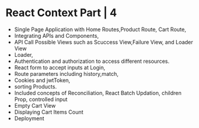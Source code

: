 # React Context Part | 4
- Single Page Application with Home Routes,Product Route, Cart Route, 
- Integrating APIs and Components, 
- API Call Possible Views such as Scuccess View,Failure View, and Loader View
- Loader, 
- Authentication and authorization to access different resources.
- React form to accept inputs at Login,
- Route parameters including history,match,
- Cookies and jwtToken,
- sorting Products.
- Included concepts of Reconciliation, React Batch Updation, children Prop, controlled input
- Empty Cart View
- Displaying Cart Items Count
- Deployment
